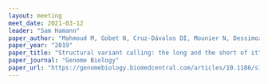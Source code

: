 ```yaml
---
layout: meeting
meet_date: 2021-03-12
leader: "Sam Hamann"
paper_author: "Mahmoud M, Gobet N, Cruz-Dávalos DI, Mounier N, Dessimoz C, Sedlazeck FJ"
paper_year: "2019"
paper_title: "Structural variant calling: the long and the short of it"
paper_journal: "Genome Biology"
paper_url: "https://genomebiology.biomedcentral.com/articles/10.1186/s13059-019-1828-7"
---
```

